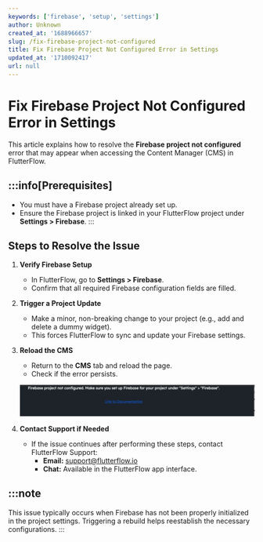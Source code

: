 ```yaml
---
keywords: ['firebase', 'setup', 'settings']
author: Unknown
created_at: '1688966657'
slug: /fix-firebase-project-not-configured
title: Fix Firebase Project Not Configured Error in Settings
updated_at: '1710092417'
url: null
---
```


# Fix Firebase Project Not Configured Error in Settings

This article explains how to resolve the **Firebase project not configured** error that may appear when accessing the Content Manager (CMS) in FlutterFlow.

## :::info[Prerequisites]
- You must have a Firebase project already set up.
- Ensure the Firebase project is linked in your FlutterFlow project under **Settings > Firebase**.
:::

## Steps to Resolve the Issue

1. **Verify Firebase Setup**
   - In FlutterFlow, go to **Settings > Firebase**.
   - Confirm that all required Firebase configuration fields are filled.

2. **Trigger a Project Update**
   - Make a minor, non-breaking change to your project (e.g., add and delete a dummy widget).
   - This forces FlutterFlow to sync and update your Firebase settings.

3. **Reload the CMS**
   - Return to the **CMS** tab and reload the page.
   - Check if the error persists.

   ![Error message showing CMS not connected to Firestore](../assets/20250430121204990541.png)

4. **Contact Support if Needed**
   - If the issue continues after performing these steps, contact FlutterFlow Support:
     - **Email:** [support@flutterflow.io](mailto:support@flutterflow.io)
     - **Chat:** Available in the FlutterFlow app interface.

## :::note
This issue typically occurs when Firebase has not been properly initialized in the project settings. Triggering a rebuild helps reestablish the necessary configurations.
:::

